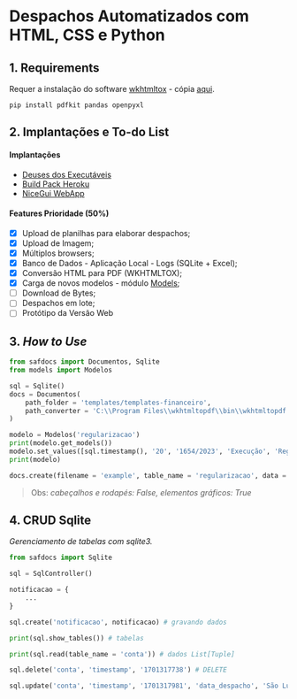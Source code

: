 # Despachos Automatizados com HTML, CSS e Python

## 1. Requirements

Requer a instalação do software [wkhtmltox](https://wkhtmltopdf.org/) - cópia [aqui](utils/).

```
pip install pdfkit pandas openpyxl
```

## 2. Implantações e To-do List

#### Implantações

- [Deuses dos Executáveis](https://github.com/orgs/pyinstaller/discussions/7100)
- [Build Pack Heroku](https://elements.heroku.com/buildpacks/rohandebroy/heroku-buildpack-wkhtmltopdf)
- [NiceGui WebApp](https://github.com/zauberzeug/nicegui)

#### Features Prioridade (50%)

- [x] Upload de planilhas para elaborar despachos;
- [x] Upload de Imagem;
- [x] Múltiplos browsers;
- [x] Banco de Dados - Aplicação Local - Logs (SQLite + Excel);
- [x] Conversão HTML para PDF (WKHTMLTOX);
- [x] Carga de novos modelos - módulo [Models](models.py);
- [ ] Download de Bytes;
- [ ] Despachos em lote;
- [ ] Protótipo da Versão Web

## 3. _How to Use_

```python
from safdocs import Documentos, Sqlite
from models import Modelos

sql = Sqlite()
docs = Documentos(
    path_folder = 'templates/templates-financeiro', 
    path_converter = 'C:\\Program Files\\wkhtmltopdf\\bin\\wkhtmltopdf.exe'
)

modelo = Modelos('regularizacao')
print(modelo.get_models())
modelo.set_values([sql.timestamp(), '20', '1654/2023', 'Execução', 'Regularização', '1564/2023', 'São Luís, 25 de dezembro', 'Jersiton Matos'])
print(modelo)

docs.create(filename = 'example', table_name = 'regularizacao', data = modelo())
```

> Obs: _cabeçalhos e rodapés: False, elementos gráficos: True_

## 4. CRUD Sqlite

_Gerenciamento de tabelas com sqlite3._

```python
from safdocs import Sqlite

sql = SqlController()

notificacao = {
    ...
}

sql.create('notificacao', notificacao) # gravando dados

print(sql.show_tables()) # tabelas 

print(sql.read(table_name = 'conta')) # dados List[Tuple]

sql.delete('conta', 'timestamp', '1701317738') # DELETE

sql.update('conta', 'timestamp', '1701317981', 'data_despacho', 'São Luís (MA), 25 de dezembro de 2023') # UPDATE

```